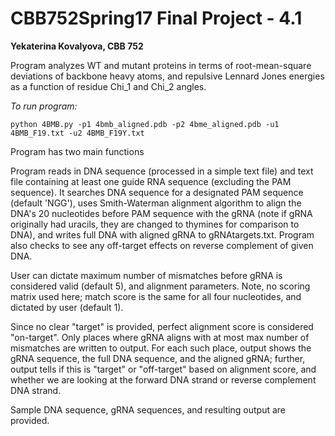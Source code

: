 CBB752Spring17 Final Project - 4.1
=====================

**Yekaterina Kovalyova, CBB 752**

Program analyzes WT and mutant proteins in terms of root-mean-square deviations of backbone heavy atoms, and repulsive Lennard Jones energies as a function of residue Chi_1 and Chi_2 angles. 

*To run program:* 

    python 4BMB.py -p1 4bmb_aligned.pdb -p2 4bme_aligned.pdb -u1 4BMB_F19.txt -u2 4BMB_F19Y.txt


Program has two main functions



Program reads in DNA sequence (processed in a simple text file) and text file containing at least one guide RNA sequence (excluding the PAM sequence). It searches DNA sequence for a designated PAM sequence (default 'NGG'), uses Smith-Waterman alignment algorithm to align the DNA's 20 nucleotides before PAM sequence with the gRNA (note if gRNA originally had uracils, they are changed to thymines for comparison to DNA), and writes full DNA with aligned gRNA to gRNAtargets.txt. Program also checks to see any off-target effects on reverse complement of given DNA.

User can dictate maximum number of mismatches before gRNA is considered valid (default 5), and alignment parameters. Note, no scoring matrix used here; match score is the same for all four nucleotides, and dictated by user (default 1).

Since no clear "target" is provided, perfect alignment score is considered "on-target". Only places where gRNA aligns with at most max number of mismatches are written to output. For each such place, output shows the gRNA sequence, the full DNA sequence, and the aligned gRNA; further, output tells if this is "target" or "off-target" based on alignment score, and whether we are looking at the forward DNA strand or reverse complement DNA strand.

Sample DNA sequence, gRNA sequences, and resulting output are provided.